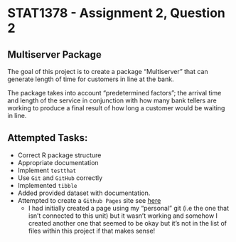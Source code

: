 
<!-- README.md is generated from README.Rmd. Please edit that file -->

# STAT1378 - Assignment 2, Question 2

## Multiserver Package

<!-- badges: start -->
<!-- badges: end -->

The goal of this project is to create a package “Multiserver” that can
generate length of time for customers in line at the bank.

The package takes into account “predetermined factors”; the arrival time
and length of the service in conjunction with how many bank tellers are
working to produce a final result of how long a customer would be
waiting in line.

## Attempted Tasks:

-   Correct R package structure
-   Appropriate documentation
-   Implement `testthat`
-   Use `Git` and `GitHub` correctly
-   Implemented `tibble`
-   Added provided dataset with documentation.
-   Attempted to create a `Github Pages` site see
    [here](https://mq-stat1378.github.io/assignment2-question2-caitlinapcar/)
    -   I had initially created a page using my “personal” git (i.e the
        one that isn’t connected to this unit) but it wasn’t working and
        somehow I created another one that seemed to be okay but it’s
        not in the list of files within this project if that makes
        sense!
